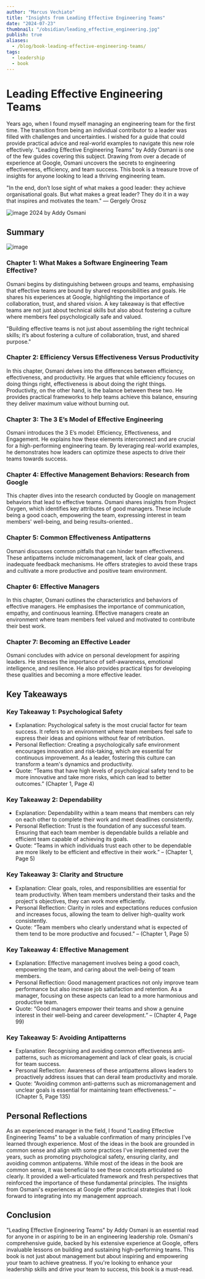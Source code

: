 ```yaml
---
author: "Marcus Vechiato"
title: "Insights from Leading Effective Engineering Teams"
date: "2024-07-23"
thumbnail: "/obsidian/leading_effective_engineering.jpg"
publish: true
aliases: 
  - /blog/book-leading-effective-engineering-teams/
tags: 
  - leadership
  - book
--- 
```


# Leading Effective Engineering Teams

 Years ago, when I found myself managing an engineering team for the first time. The transition from being an individual contributor to a leader was filled with challenges and uncertainties. I wished for a guide that could provide practical advice and real-world examples to navigate this new role effectively. "Leading Effective Engineering Teams" by Addy Osmani is one of the few guides covering this subject. Drawing from over a decade of experience at Google, Osmani uncovers the secrets to engineering effectiveness, efficiency, and team success. This book is a treasure trove of insights for anyone looking to lead a thriving engineering team.

"In the end, don’t lose sight of what makes a good leader: they achieve organisational goals. But what makes a great leader? They do it in a way that inspires and motivates the team." — Gergely Orosz 

![image](/obsidian/leading_effective_engineering.jpg)
2024 by Addy Osmani

## Summary
![image](/obsidian/mindmap_leading_effecting_engineering_teams.png)
### Chapter 1: What Makes a Software Engineering Team Effective? 
Osmani begins by distinguishing between groups and teams, emphasising that effective teams are bound by shared responsibilities and goals. He shares his experiences at Google, highlighting the importance of collaboration, trust, and shared vision. A key takeaway is that effective teams are not just about technical skills but also about fostering a culture where members feel psychologically safe and valued.

"Building effective teams is not just about assembling the right technical skills; it’s about fostering a culture of collaboration, trust, and shared purpose." 

### Chapter 2: Efficiency Versus Effectiveness Versus Productivity
In this chapter, Osmani delves into the differences between efficiency, effectiveness, and productivity. He argues that while efficiency focuses on doing things right, effectiveness is about doing the right things. Productivity, on the other hand, is the balance between these two. He provides practical frameworks to help teams achieve this balance, ensuring they deliver maximum value without burning out.

### Chapter 3: The 3 E’s Model of Effective Engineering
Osmani introduces the 3 E’s model: Efficiency, Effectiveness, and Engagement. He explains how these elements interconnect and are crucial for a high-performing engineering team. By leveraging real-world examples, he demonstrates how leaders can optimize these aspects to drive their teams towards success.

### Chapter 4: Effective Management Behaviors: Research from Google
This chapter dives into the research conducted by Google on management behaviors that lead to effective teams. Osmani shares insights from Project Oxygen, which identifies key attributes of good managers. These include being a good coach, empowering the team, expressing interest in team members' well-being, and being results-oriented..

### Chapter 5: Common Effectiveness Antipatterns
Osmani discusses common pitfalls that can hinder team effectiveness. These antipatterns include micromanagement, lack of clear goals, and inadequate feedback mechanisms. He offers strategies to avoid these traps and cultivate a more productive and positive team environment.

### Chapter 6: Effective Managers
In this chapter, Osmani outlines the characteristics and behaviors of effective managers. He emphasises the importance of communication, empathy, and continuous learning. Effective managers create an environment where team members feel valued and motivated to contribute their best work.

### Chapter 7: Becoming an Effective Leader
Osmani concludes with advice on personal development for aspiring leaders. He stresses the importance of self-awareness, emotional intelligence, and resilience. He also provides practical tips for developing these qualities and becoming a more effective leader.

## Key Takeaways

### Key Takeaway 1: Psychological Safety
- Explanation: Psychological safety is the most crucial factor for team success. It refers to an environment where team members feel safe to express their ideas and opinions without fear of retribution.
- Personal Reflection: Creating a psychologically safe environment encourages innovation and risk-taking, which are essential for continuous improvement. As a leader, fostering this culture can transform a team's dynamics and productivity.
- Quote: “Teams that have high levels of psychological safety tend to be more innovative and take more risks, which can lead to better outcomes.” (Chapter 1, Page 4)

### Key Takeaway 2: Dependability
- Explanation: Dependability within a team means that members can rely on each other to complete their work and meet deadlines consistently.
- Personal Reflection: Trust is the foundation of any successful team. Ensuring that each team member is dependable builds a reliable and efficient team capable of achieving its goals.
- Quote: “Teams in which individuals trust each other to be dependable are more likely to be efficient and effective in their work.” – (Chapter 1, Page 5)

### Key Takeaway 3: Clarity and Structure
- Explanation: Clear goals, roles, and responsibilities are essential for team productivity. When team members understand their tasks and the project's objectives, they can work more efficiently.
- Personal Reflection: Clarity in roles and expectations reduces confusion and increases focus, allowing the team to deliver high-quality work consistently.
- Quote: “Team members who clearly understand what is expected of them tend to be more productive and focused.” – (Chapter 1, Page 5)

### Key Takeaway 4: Effective Management
- Explanation: Effective management involves being a good coach, empowering the team, and caring about the well-being of team members.
- Personal Reflection: Good management practices not only improve team performance but also increase job satisfaction and retention. As a manager, focusing on these aspects can lead to a more harmonious and productive team.
- Quote: “Good managers empower their teams and show a genuine interest in their well-being and career development.” – (Chapter 4, Page 99)

### Key Takeaway 5: Avoiding Antipatterns
- Explanation: Recognising and avoiding common effectiveness anti-patterns, such as micromanagement and lack of clear goals, is crucial for team success.
- Personal Reflection: Awareness of these antipatterns allows leaders to proactively address issues that can derail team productivity and morale.
- Quote: “Avoiding common anti-patterns such as micromanagement and unclear goals is essential for maintaining team effectiveness.” – (Chapter 5, Page 135)

## Personal Reflections

As an experienced manager in the field, I found "Leading Effective Engineering Teams" to be a valuable confirmation of many principles I've learned through experience. Most of the ideas in the book are grounded in common sense and align with some practices I've implemented over the years, such as promoting psychological safety, ensuring clarity, and avoiding common antipaterns. While most of the ideas in the book are common sense, it was beneficial to see these concepts articulated so clearly. It provided a well-articulated framework and fresh perspectives that reinforced the importance of these fundamental principles. The insights from Osmani's experiences at Google offer practical strategies that I look forward to integrating into my management approach.

## Conclusion

"Leading Effective Engineering Teams" by Addy Osmani is an essential read for anyone in or aspiring to be in an engineering leadership role. Osmani's comprehensive guide, backed by his extensive experience at Google, offers invaluable lessons on building and sustaining high-performing teams. This book is not just about management but about inspiring and empowering your team to achieve greatness. If you're looking to enhance your leadership skills and drive your team to success, this book is a must-read.



